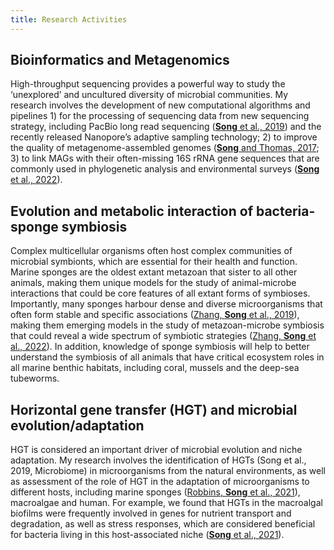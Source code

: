 ```yaml
---
title: Research Activities
---
```


## Bioinformatics and Metagenomics

High-throughput sequencing provides a powerful way to study the ‘unexplored’ and uncultured diversity of microbial communities. My research involves the development of new computational algorithms and pipelines 1) for the processing of sequencing data from new sequencing strategy, including PacBio long read sequencing ([**Song** et al., 2019](https://doi.org/10.1016/j.margen.2019.05.002)) and the recently released Nanopore’s adaptive sampling technology; 2) to improve the quality of metagenome-assembled genomes ([**Song** and Thomas, 2017](https://doi.org/10.1093/bioinformatics/btx086); 3) to link MAGs with their often-missing 16S rRNA gene sequences that are commonly used in phylogenetic analysis and environmental surveys ([**Song** et al., 2022](https://doi.org/10.1093/bioinformatics/btac398)).

## Evolution and metabolic interaction of bacteria-sponge symbiosis 

Complex multicellular organisms often host complex communities of microbial symbionts, which are essential for their health and function. Marine sponges are the oldest extant metazoan that sister to all other animals, making them unique models for the study of animal-microbe interactions that could be core features of all extant forms of symbioses. Importantly, many sponges harbour dense and diverse microorganisms that often form stable and specific associations ([Zhang, **Song** et al., 2019](https://doi.org/10.1128/msystems.00288-19)), making them emerging models in the study of metazoan-microbe symbiosis that could reveal a wide spectrum of symbiotic strategies ([Zhang, **Song** et al., 2022](https://microbiomejournal.biomedcentral.com/articles/10.1186/s40168-021-01220-9)). In addition, knowledge of sponge symbiosis will help to better understand the symbiosis of all animals that have critical ecosystem roles in all marine benthic habitats, including coral, mussels and the deep-sea tubeworms.

## Horizontal gene transfer (HGT) and microbial evolution/adaptation

HGT is considered an important driver of microbial evolution and niche adaptation. My research involves the identification of HGTs (Song et al., 2019, Microbiome) in microorganisms from the natural environments, as well as assessment of the role of HGT in the adaptation of microorganisms to different hosts, including marine sponges ([Robbins, **Song** et al., 2021](https://www.nature.com/articles/s41396-020-00876-9)), macroalgae and human. For example, we found that HGTs in the macroalgal biofilms were frequently involved in genes for nutrient transport and degradation, as well as stress responses, which are considered beneficial for bacteria living in this host-associated niche ([**Song** et al., 2021](https://www.nature.com/articles/s41396-020-00815-8)). 
